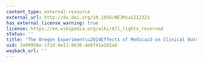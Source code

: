 ```yaml
---
content_type: external-resource
external_url: http://dx.doi.org/10.1056/NEJMsa1212321
has_external_license_warning: true
license: https://en.wikipedia.org/wiki/All_rights_reserved
status: ''
title: "The Oregon Experiment\u2014Effects of Medicaid on Clinical Outcomes"
uid: 3a99958e-1f1d-4e11-8636-4e6f41a1d1ad
wayback_url: ''
---
```

